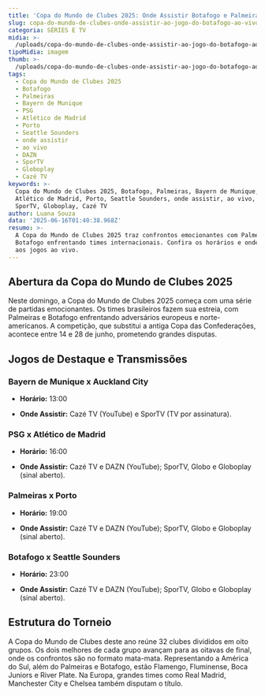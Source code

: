 ```yaml
---
title: 'Copa do Mundo de Clubes 2025: Onde Assistir Botafogo e Palmeiras ao Vivo'
slug: copa-do-mundo-de-clubes-onde-assistir-ao-jogo-do-botafogo-ao-vivo
categoria: SÉRIES E TV
midia: >-
  /uploads/copa-do-mundo-de-clubes-onde-assistir-ao-jogo-do-botafogo-ao-vivo-thumb.png
tipoMidia: imagem
thumb: >-
  /uploads/copa-do-mundo-de-clubes-onde-assistir-ao-jogo-do-botafogo-ao-vivo-thumb.png
tags:
  - Copa do Mundo de Clubes 2025
  - Botafogo
  - Palmeiras
  - Bayern de Munique
  - PSG
  - Atlético de Madrid
  - Porto
  - Seattle Sounders
  - onde assistir
  - ao vivo
  - DAZN
  - SporTV
  - Globoplay
  - Cazé TV
keywords: >-
  Copa do Mundo de Clubes 2025, Botafogo, Palmeiras, Bayern de Munique, PSG,
  Atlético de Madrid, Porto, Seattle Sounders, onde assistir, ao vivo, DAZN,
  SporTV, Globoplay, Cazé TV
author: Luana Souza
data: '2025-06-16T01:40:38.968Z'
resumo: >-
  A Copa do Mundo de Clubes 2025 traz confrontos emocionantes com Palmeiras e
  Botafogo enfrentando times internacionais. Confira os horários e onde assistir
  aos jogos ao vivo.
---
```


## Abertura da Copa do Mundo de Clubes 2025

Neste domingo, a Copa do Mundo de Clubes 2025 começa com uma série de partidas emocionantes. Os times brasileiros fazem sua estreia, com Palmeiras e Botafogo enfrentando adversários europeus e norte-americanos. A competição, que substitui a antiga Copa das Confederações, acontece entre 14 e 28 de junho, prometendo grandes disputas.

## Jogos de Destaque e Transmissões

### Bayern de Munique x Auckland City

- **Horário:** 13:00

- **Onde Assistir:** Cazé TV (YouTube) e SporTV (TV por assinatura).

### PSG x Atlético de Madrid

- **Horário:** 16:00

- **Onde Assistir:** Cazé TV e DAZN (YouTube); SporTV, Globo e Globoplay (sinal aberto).

### Palmeiras x Porto

- **Horário:** 19:00

- **Onde Assistir:** Cazé TV e DAZN (YouTube); SporTV, Globo e Globoplay (sinal aberto).

### Botafogo x Seattle Sounders

- **Horário:** 23:00

- **Onde Assistir:** Cazé TV e DAZN (YouTube); SporTV, Globo e Globoplay (sinal aberto).

## Estrutura do Torneio

A Copa do Mundo de Clubes deste ano reúne 32 clubes divididos em oito grupos. Os dois melhores de cada grupo avançam para as oitavas de final, onde os confrontos são no formato mata-mata. Representando a América do Sul, além do Palmeiras e Botafogo, estão Flamengo, Fluminense, Boca Juniors e River Plate. Na Europa, grandes times como Real Madrid, Manchester City e Chelsea também disputam o título.
